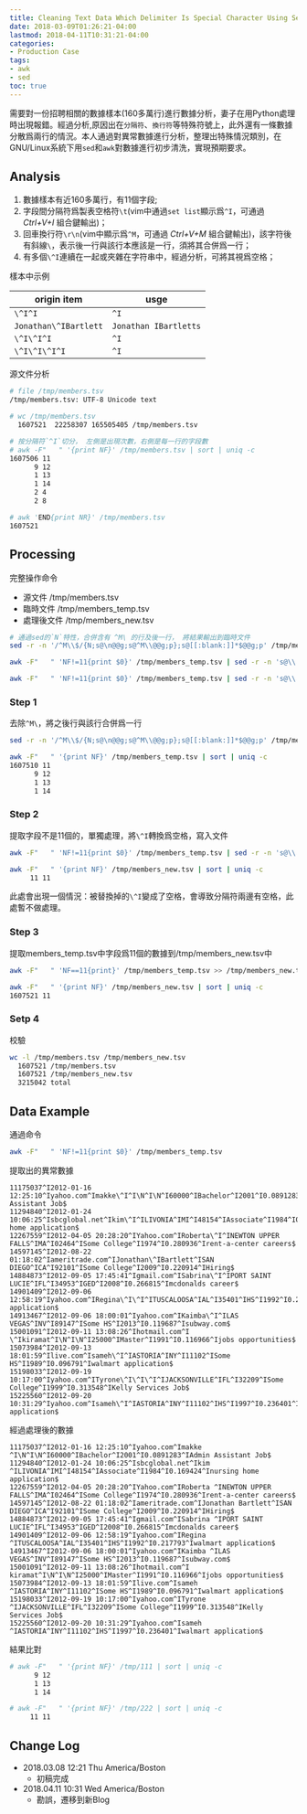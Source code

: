 ```yaml
---
title: Cleaning Text Data Which Delimiter Is Special Character Using Sed & Awk
date: 2018-03-09T01:26:21-04:00
lastmod: 2018-04-11T10:31:21-04:00
categories:
- Production Case
tags:
- awk
- sed
toc: true
---
```


需要對一份招聘相關的數據樣本(160多萬行)進行數據分析，妻子在用Python處理時出現報錯。經過分析,原因出在`分隔符`、`換行符`等特殊符號上，此外還有一條數據分散爲兩行的情況。本人通過對異常數據進行分析，整理出特殊情況類別，在GNU/Linux系統下用`sed`和`awk`對數據進行初步清洗，實現預期要求。

<!--more-->

## Analysis

1. 數據樣本有近160多萬行，有11個字段;
2. 字段間分隔符爲製表空格符`\t`(vim中通過`set list`顯示爲`^I`，可通過 *Ctrl+V+I* 組合鍵輸出)；
3. 回車換行符`\r\n`(vim中顯示爲`^M`，可通過 *Ctrl+V+M* 組合鍵輸出)，該字符後有斜線`\`，表示後一行與該行本應該是一行，須將其合併爲一行；
4. 有多個`\^I`連續在一起或夾雜在字符串中，經過分析，可將其視爲空格；

樣本中示例

origin item|usge
---|---
`\^I^I`|`^I`
`Jonathan\^IBartlett`|`Jonathan IBartletts`
`\^I\^I^I`|`^I`
`\^I\^I\^I^I`|`^I`

源文件分析

```bash
# file /tmp/members.tsv
/tmp/members.tsv: UTF-8 Unicode text

# wc /tmp/members.tsv
  1607521  22258307 165505405 /tmp/members.tsv

# 按分隔符`^I`切分， 左側是出現次數，右側是每一行的字段數
# awk -F"   " '{print NF}' /tmp/members.tsv | sort | uniq -c
1607506 11
      9 12
      1 13
      1 14
      2 4
      2 8

# awk 'END{print NR}' /tmp/members.tsv
1607521
```

## Processing
完整操作命令

* 源文件 /tmp/members.tsv
* 臨時文件 /tmp/members_temp.tsv
* 處理後文件 /tmp/members_new.tsv


```bash
# 通過sed的`N`特性，合併含有 ^M\ 的行及後一行， 將結果輸出到臨時文件
sed -r -n '/^M\\$/{N;s@\n@@g;s@^M\\@@g;p};s@[[:blank:]]*$@@g;p' /tmp/members.tsv > /tmp/members_temp.tsv

awk -F"   " 'NF!=11{print $0}' /tmp/members_temp.tsv | sed -r -n 's@\\     @ @g;p' > /tmp/members_new.tsv

awk -F"   " 'NF!=11{print $0}' /tmp/members_temp.tsv | sed -r -n 's@\\     @ @g;p' > /tmp/members_new.tsv
```

### Step 1
去除`^M\`，將之後行與該行合併爲一行

```bash
sed -r -n '/^M\\$/{N;s@\n@@g;s@^M\\@@g;p};s@[[:blank:]]*$@@g;p' /tmp/members.tsv > /tmp/members_temp.tsv
```

```bash
awk -F"   " '{print NF}' /tmp/members_temp.tsv | sort | uniq -c
1607510 11
      9 12
      1 13
      1 14
```

### Step 2
提取字段不是11個的，單獨處理，將`\^I`轉換爲空格，寫入文件

```bash
awk -F"   " 'NF!=11{print $0}' /tmp/members_temp.tsv | sed -r -n 's@\\     @ @g;p' > /tmp/members_new.tsv
```

```bash
awk -F"   " '{print NF}' /tmp/members_new.tsv | sort | uniq -c
     11 11
```

此處會出現一個情況：被替換掉的`\^I`變成了空格，會導致分隔符兩邊有空格，此處暫不做處理。

### Step 3
提取members_temp.tsv中字段爲11個的數據到/tmp/members_new.tsv中

```bash
awk -F"   " 'NF==11{print}' /tmp/members_temp.tsv >> /tmp/members_new.tsv
```

```bash
awk -F"   " '{print NF}' /tmp/members_new.tsv | sort | uniq -c
1607521 11
```

### Setp 4
校驗

```bash
wc -l /tmp/members.tsv /tmp/members_new.tsv
  1607521 /tmp/members.tsv
  1607521 /tmp/members_new.tsv
  3215042 total
```

## Data Example
通過命令
```bash
awk -F"   " 'NF!=11{print $0}' /tmp/members_temp.tsv
```

提取出的異常數據

```
11175037^I2012-01-16 12:25:10^Iyahoo.com^Imakke\^I^I\N^I\N^I60000^IBachelor^I2001^I0.0891283^IAdmin Assistant Job$
11294840^I2012-01-24 10:06:25^Isbcglobal.net^Ikim\^I^ILIVONIA^IMI^I48154^IAssociate^I1984^I0.169424^Inursing home application$
12267559^I2012-04-05 20:28:20^IYahoo.com^IRoberta\^I^INEWTON UPPER FALLS^IMA^I02464^ISome College^I1974^I0.280936^Irent-a-center careers$
14597145^I2012-08-22 01:18:02^Iameritrade.com^IJonathan\^IBartlett^ISAN DIEGO^ICA^I92101^ISome College^I2009^I0.220914^IHiring$
14884873^I2012-09-05 17:45:41^Igmail.com^ISabrina\^I^IPORT SAINT LUCIE^IFL^I34953^IGED^I2008^I0.266815^Imcdonalds career$
14901409^I2012-09-06 12:58:19^Iyahoo.com^IRegina\^I\^I^ITUSCALOOSA^IAL^I35401^IHS^I1992^I0.217793^Iwalmart application$
14913467^I2012-09-06 18:00:01^Iyahoo.com^IKaimba\^I^ILAS VEGAS^INV^I89147^ISome HS^I2013^I0.119687^Isubway.com$
15001091^I2012-09-11 13:08:26^Ihotmail.com^I \^Ikiramat^I\N^I\N^I25000^IMaster^I1991^I0.116966^Ijobs opportunities$
15073984^I2012-09-13 18:01:59^Ilive.com^Isameh\^I^IASTORIA^INY^I11102^ISome HS^I1989^I0.096791^Iwalmart application$
15198033^I2012-09-19 10:17:00^Iyahoo.com^ITyrone\^I\^I\^I^IJACKSONVILLE^IFL^I32209^ISome College^I1999^I0.313548^IKelly Services Job$
15225560^I2012-09-20 10:31:29^Iyahoo.com^Isameh\^I^IASTORIA^INY^I11102^IHS^I1997^I0.236401^Iwalmart application$
```

經過處理後的數據

```
11175037^I2012-01-16 12:25:10^Iyahoo.com^Imakke ^I\N^I\N^I60000^IBachelor^I2001^I0.0891283^IAdmin Assistant Job$
11294840^I2012-01-24 10:06:25^Isbcglobal.net^Ikim ^ILIVONIA^IMI^I48154^IAssociate^I1984^I0.169424^Inursing home application$
12267559^I2012-04-05 20:28:20^IYahoo.com^IRoberta ^INEWTON UPPER FALLS^IMA^I02464^ISome College^I1974^I0.280936^Irent-a-center careers$
14597145^I2012-08-22 01:18:02^Iameritrade.com^IJonathan Bartlett^ISAN DIEGO^ICA^I92101^ISome College^I2009^I0.220914^IHiring$   
14884873^I2012-09-05 17:45:41^Igmail.com^ISabrina ^IPORT SAINT LUCIE^IFL^I34953^IGED^I2008^I0.266815^Imcdonalds career$
14901409^I2012-09-06 12:58:19^Iyahoo.com^IRegina  ^ITUSCALOOSA^IAL^I35401^IHS^I1992^I0.217793^Iwalmart application$
14913467^I2012-09-06 18:00:01^Iyahoo.com^IKaimba ^ILAS VEGAS^INV^I89147^ISome HS^I2013^I0.119687^Isubway.com$
15001091^I2012-09-11 13:08:26^Ihotmail.com^I  kiramat^I\N^I\N^I25000^IMaster^I1991^I0.116966^Ijobs opportunities$
15073984^I2012-09-13 18:01:59^Ilive.com^Isameh ^IASTORIA^INY^I11102^ISome HS^I1989^I0.096791^Iwalmart application$
15198033^I2012-09-19 10:17:00^Iyahoo.com^ITyrone   ^IJACKSONVILLE^IFL^I32209^ISome College^I1999^I0.313548^IKelly Services Job$
15225560^I2012-09-20 10:31:29^Iyahoo.com^Isameh ^IASTORIA^INY^I11102^IHS^I1997^I0.236401^Iwalmart application$
```

結果比對

```bash
# awk -F"   " '{print NF}' /tmp/111 | sort | uniq -c
      9 12
      1 13
      1 14

# awk -F"   " '{print NF}' /tmp/222 | sort | uniq -c
     11 11
```

## Change Log
* 2018.03.08 12:21 Thu America/Boston
    * 初稿完成
* 2018.04.11 10:31 Wed America/Boston
    * 勘誤，遷移到新Blog

<!-- End -->
